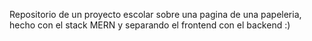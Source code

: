 Repositorio de un proyecto escolar sobre una pagina de una papeleria, hecho con el stack MERN y separando el frontend con el backend :)
